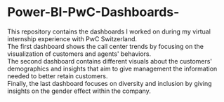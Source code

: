 # Power-BI-PwC-Dashboards-
This repository contains the dashboards I worked on during my virtual internship experience with PwC Switzerland. <br>
The first dashboard shows the call center trends by focusing on the visualization of customers and agents' behaviors. <br>
The second dashboard contains different visuals about the customers' demographics and insights that aim to give management the information needed to better retain customers. <br>
Finally, the last dashboard focuses on diversity and inclusion by giving insights on the gender effect within the company.
